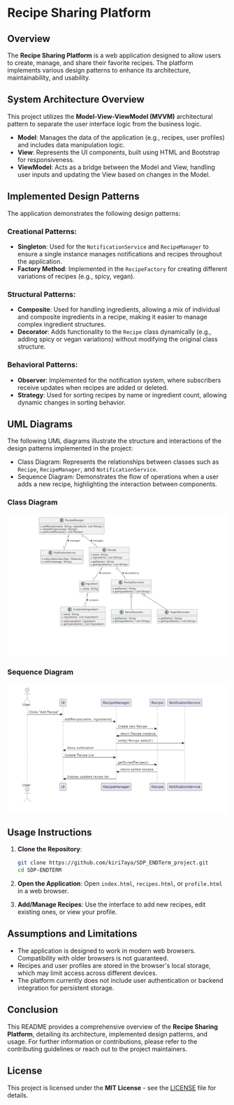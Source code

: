 # Recipe Sharing Platform

## Overview

The **Recipe Sharing Platform** is a web application designed to allow users to create, manage, and share their favorite recipes. The platform implements various design patterns to enhance its architecture, maintainability, and usability.

## System Architecture Overview

This project utilizes the **Model-View-ViewModel (MVVM)** architectural pattern to separate the user interface logic from the business logic.

- **Model**: Manages the data of the application (e.g., recipes, user profiles) and includes data manipulation logic.
- **View**: Represents the UI components, built using HTML and Bootstrap for responsiveness.
- **ViewModel**: Acts as a bridge between the Model and View, handling user inputs and updating the View based on changes in the Model.

## Implemented Design Patterns

The application demonstrates the following design patterns:

### Creational Patterns:

- **Singleton**: Used for the `NotificationService` and `RecipeManager` to ensure a single instance manages notifications and recipes throughout the application.
- **Factory Method**: Implemented in the `RecipeFactory` for creating different variations of recipes (e.g., spicy, vegan).

### Structural Patterns:

- **Composite**: Used for handling ingredients, allowing a mix of individual and composite ingredients in a recipe, making it easier to manage complex ingredient structures.
- **Decorator**: Adds functionality to the `Recipe` class dynamically (e.g., adding spicy or vegan variations) without modifying the original class structure.

### Behavioral Patterns:

- **Observer**: Implemented for the notification system, where subscribers receive updates when recipes are added or deleted.
- **Strategy**: Used for sorting recipes by name or ingredient count, allowing dynamic changes in sorting behavior.

## UML Diagrams

The following UML diagrams illustrate the structure and interactions of the design patterns implemented in the project:

- Class Diagram: Represents the relationships between classes such as `Recipe`, `RecipeManager`, and `NotificationService`.
- Sequence Diagram: Demonstrates the flow of operations when a user adds a new recipe, highlighting the interaction between components.
  
### Class Diagram
![Class Diagram](images/class-diagram.png)

### Sequence Diagram
![Sequence Diagram](images/sequence-diagram.png)

## Usage Instructions

1. **Clone the Repository**:
   ```bash
   git clone https://github.com/kiri7aya/SDP_ENDTerm_project.git
   cd SDP-ENDTERM
   
2. **Open the Application**: 
   Open `index.html`, `recipes.html`, or `profile.html` in a web browser.

3. **Add/Manage Recipes**: 
   Use the interface to add new recipes, edit existing ones, or view your profile.

## Assumptions and Limitations

- The application is designed to work in modern web browsers. Compatibility with older browsers is not guaranteed.
- Recipes and user profiles are stored in the browser's local storage, which may limit access across different devices.
- The platform currently does not include user authentication or backend integration for persistent storage.

## Conclusion

This README provides a comprehensive overview of the **Recipe Sharing Platform**, detailing its architecture, implemented design patterns, and usage. For further information or contributions, please refer to the contributing guidelines or reach out to the project maintainers.

## License

This project is licensed under the **MIT License** - see the [LICENSE](LICENSE) file for details.
